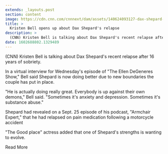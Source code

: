 ```yaml
--- 
extends: _layouts.post 
section: content 
image: https://cdn.cnn.com/cnnnext/dam/assets/140624093127-dax-shepard-kristen-bell-2014-super-tease.jpg 
title: > 
  Kristen Bell opens up about Dax Shepard's relapse 
description: > 
  (CNN) Kristen Bell is talking about Dax Shepard's recent relapse after 16 years of sobriety.In a virtual interview for Wednesday's episode of "The Ellen DeGeneres Show," Bell said Shepard is now doing better due to new boundaries the couple has put in place."He is actually doing really great.Everybody is up against their own demons," Bell said.Shepard had revealed on a Sept. 25 episode of his podcast, "Armchair Expert," that he had relapsed on pain medication following a motorcycle accident"The Good place" actress added that one of Shepard's strengths is wanting to evolve. 
date: 1602688802.1329489 
--- 
```

(CNN) Kristen Bell is talking about Dax Shepard's recent relapse after 16 years of sobriety.

In a virtual interview for Wednesday's episode of "The Ellen DeGeneres Show," Bell said Shepard is now doing better due to new boundaries the couple has put in place.

"He is actually doing really great. Everybody is up against their own demons," Bell said. "Sometimes it's anxiety and depression. Sometimes it's substance abuse."

Shepard had revealed on a Sept. 25 episode of his podcast, "Armchair Expert," that he had relapsed on pain medication following a motorcycle accident

"The Good place" actress added that one of Shepard's strengths is wanting to evolve.

Read More